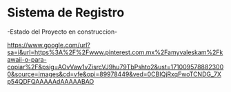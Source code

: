 <h1>Sistema de Registro</h1>

-Estado del Proyecto en construccion-

https://www.google.com/url?sa=i&url=https%3A%2F%2Fwww.pinterest.com.mx%2Famyvaleskam%2Fkawaii-o-para-copiar%2F&psig=AOvVaw1vZisrcVJ9hu79TbPshto2&ust=1710095788823000&source=images&cd=vfe&opi=89978449&ved=0CBIQjRxqFwoTCNDG_7Xp54QDFQAAAAAdAAAAABAO
